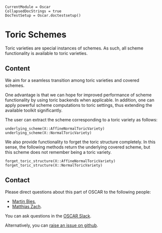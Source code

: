 ```@meta
CurrentModule = Oscar
CollapsedDocStrings = true
DocTestSetup = Oscar.doctestsetup()
```

# Toric Schemes

Toric varieties are special instances of schemes. As such, all scheme functionality is
available to toric varieties.


## Content

We aim for a seamless transition among toric varieties and covered schemes.

One advantage is that we can hope for improved performance of scheme functionality by using
toric backends when applicable. In addition, one can apply powerful scheme computations to
toric settings, thus extending the available toolkit significantly.

The user can extract the scheme corresponding to a toric variety as follows:
```@docs
underlying_scheme(X::AffineNormalToricVariety)
underlying_scheme(X::NormalToricVariety)
```

We also provide functionality to forget the toric structure completely.
In this sense, the following methods return the underlying covered scheme,
but this scheme does not remember being a toric variety.
```@docs
forget_toric_structure(X::AffineNormalToricVariety)
forget_toric_structure(X::NormalToricVariety)
```

## Contact

Please direct questions about this part of OSCAR to the following people:
* [Martin Bies](https://martinbies.github.io/),
* [Matthias Zach](https://math.rptu.de/en/wgs/agag/people/members).

You can ask questions in the [OSCAR Slack](https://www.oscar-system.org/community/#slack).

Alternatively, you can [raise an issue on github](https://www.oscar-system.org/community/#how-to-report-issues).
